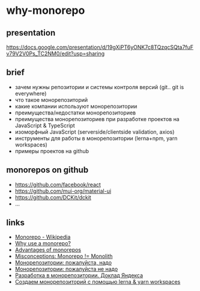 # why-monorepo

## presentation

https://docs.google.com/presentation/d/19gXiPT6yONK7c8TQzqcSQta7fuFv79V2V0Ps_TC2NM0/edit?usp=sharing

## brief

- зачем нужны репозитории и системы контроля версий (git.. git is everywhere)
- что такое монорепозиторий
- какие компании используют монорепозитории
- преимущества/недостатки монорепозиториев
- преимущества монорепозиториев при разработке проектов на JavaScript & TypeScript
- изоморфный JavaScript (serverside/clientside validation, axios)
- инструменты для работы в монорепозитории (lerna+npm, yarn workspaces)
- примеры проектов на github

## monorepos on github

- https://github.com/facebook/react
- https://github.com/mui-org/material-ui
- https://github.com/DCKit/dckit
- ...

## links

- [Monorepo - Wikipedia](https://en.wikipedia.org/wiki/Monorepo)
- [Why use a monorepo?](https://blog.rocketpoweredjetpants.com/2018/01/why-use-monorepo.html)
- [Advantages of monorepos](https://danluu.com/monorepo/)
- [Misconceptions: Monorepo != Monolith](https://blog.nrwl.io/misconceptions-about-monorepos-monorepo-monolith-df1250d4b03c)
- [Монорепозитории: пожалуйста, надо](https://habr.com/ru/company/otus/blog/453958)
- [Монорепозитории: пожалуйста не надо](https://habr.com/ru/post/435306)
- [Разработка в монорепозитории. Доклад Яндекса](https://habr.com/ru/company/yandex/blog/469021)
- [Создаем монорепозиторий с помощью lerna & yarn workspaces](https://habr.com/ru/post/448766)
